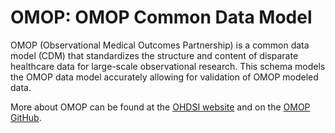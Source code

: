 # OMOP: OMOP Common Data Model

OMOP (Observational Medical Outcomes Partnership) is a common data model (CDM) that standardizes the structure and content of disparate healthcare data for large-scale observational research.
This schema models the OMOP data model accurately allowing for validation of OMOP modeled data.

More about OMOP can be found at the [OHDSI website](https://ohdsi.org) and on the [OMOP GitHub](https://github.com/OHDSI/CommonDataModel).
